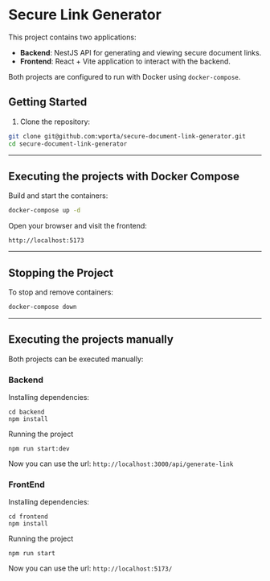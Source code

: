 # Secure Link Generator

This project contains two applications:

- **Backend**: NestJS API for generating and viewing secure document links.
- **Frontend**: React + Vite application to interact with the backend.

Both projects are configured to run with Docker using `docker-compose`.

## Getting Started

1. Clone the repository:

```bash
git clone git@github.com:wporta/secure-document-link-generator.git
cd secure-document-link-generator
```

---

## Executing the projects with Docker Compose

Build and start the containers:

```bash
docker-compose up -d
```

Open your browser and visit the frontend:

```
http://localhost:5173
```

---

## Stopping the Project

To stop and remove containers:

```bash
docker-compose down
```

---

## Executing the projects manually

Both projects can be executed manually:

### Backend

Installing dependencies:

```
cd backend
npm install
```

Running the project

```
npm run start:dev
```

Now you can use the url: `http://localhost:3000/api/generate-link`

### FrontEnd

Installing dependencies:

```
cd frontend
npm install
```

Running the project

```
npm run start

```

Now you can use the url: `http://localhost:5173/`

